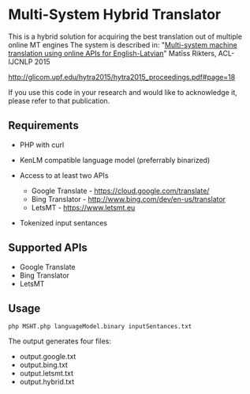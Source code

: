 Multi-System Hybrid Translator
===================================

This is a hybrid solution for acquiring the best translation out of multiple online MT engines 
The system is described in:
"[Multi-system machine translation using online APIs for English-Latvian](http://glicom.upf.edu/hytra2015/hytra2015_proceedings.pdf#page=18)"
Matīss Rikters, ACL-IJCNLP 2015

http://glicom.upf.edu/hytra2015/hytra2015_proceedings.pdf#page=18

If you use this code in your research and would like to acknowledge it, please refer to that publication.

Requirements
---------

* PHP with curl

* KenLM compatible language model (preferrably binarized)

* Access to at least two APIs

  * Google Translate - https://cloud.google.com/translate/
  * Bing Translator - http://www.bing.com/dev/en-us/translator
  * LetsMT - https://www.letsmt.eu

* Tokenized input sentances

Supported APIs
-----------

* Google Translate
* Bing Translator
* LetsMT

Usage
-----------

```
php MSHT.php languageModel.binary inputSentances.txt
```

The output generates four files:

* output.google.txt
* output.bing.txt
* output.letsmt.txt
* output.hybrid.txt
